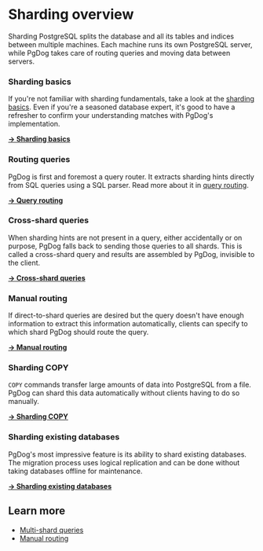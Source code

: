 # Sharding overview

Sharding PostgreSQL splits the database and all its tables and indices between multiple machines. Each machine runs its own PostgreSQL server, while PgDog takes care of routing queries and moving data between servers.

### Sharding basics

If you're not familiar with sharding fundamentals, take a look at the [sharding basics](basics.md). Even if you're a seasoned database expert, it's good to have a refresher to confirm your understanding matches with PgDog's implementation.

[**→ Sharding basics**](basics.md)

### Routing queries

PgDog is first and foremost a query router. It extracts sharding hints directly from SQL queries using a SQL parser. Read more about it in [query routing](query-routing.md).

[**→ Query routing**](query-routing.md)

### Cross-shard queries

When sharding hints are not present in a query, either accidentally or on purpose, PgDog falls back to sending those queries to all shards. This is called a cross-shard query and results are assembled by PgDog, invisible to the client.

[**→ Cross-shard queries**](cross-shard.md)

### Manual routing

If direct-to-shard queries are desired but the query doesn't have enough information to extract this information automatically, clients can specify to which shard PgDog should route the query.

[**→ Manual routing**](manual-routing.md)

### Sharding COPY

`COPY` commands transfer large amounts of data into PostgreSQL from a file. PgDog can shard this data automatically without clients having to do so manually.

[**→ Sharding COPY**](copy.md)

### Sharding existing databases

PgDog's most impressive feature is its ability to shard existing databases. The migration process uses logical replication and can be done without taking databases offline for maintenance.

[**→ Sharding existing databases**](resharding/index.md)



## Learn more

- [Multi-shard queries](cross-shard.md)
- [Manual routing](manual-routing.md)
